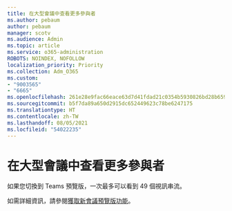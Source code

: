 ```yaml
---
title: 在大型會議中查看更多參與者
ms.author: pebaum
author: pebaum
manager: scotv
ms.audience: Admin
ms.topic: article
ms.service: o365-administration
ROBOTS: NOINDEX, NOFOLLOW
localization_priority: Priority
ms.collection: Adm_O365
ms.custom:
- "9003565"
- "6665"
ms.openlocfilehash: 261e28e9fac66eace63d7d41fdad21c0354b5930826bd28b659ce5e3d159655f
ms.sourcegitcommit: b5f7da89a650d2915dc652449623c78be6247175
ms.translationtype: HT
ms.contentlocale: zh-TW
ms.lasthandoff: 08/05/2021
ms.locfileid: "54022235"
---
```

# <a name="see-more-participants-in-a-large-meeting"></a>在大型會議中查看更多參與者

如果您切換到 Teams 預覽版，一次最多可以看到 49 個視訊串流。

如需詳細資訊，請參閱[獲取新會議預覽版功能](https://support.microsoft.com/office/04533e91-3203-4530-a1c0-8f77c0731699)。

